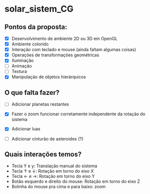# solar_sistem_CG

## Pontos da proposta:
- [x] Desenvolvimento de ambiente 2D ou 3D em OpenGL
- [x] Ambiente colorido
- [x] Interação com teclado e mouse (ainda faltam algumas coisas)
- [x] Operações de transformações geométricas
- [x] Iluminação
- [ ] Animação
- [ ] Textura
- [x] Manipulação de objetos hierárquicos

## O que falta fazer?
- [ ] Adicionar planetas restantes
- [x] Fazer o zoom funcionar corretamente independente da rotação do sistema
- [x] Adicionar luas
- [ ] Adicionar cinturão de asteroides (?)


## Quais interações temos?
- Tecla Y e y: Translação manual do sistema
- Tecla ↑ e ↓: Rotação em torno do eixo X
- Tecla ← e →: Rotação em torno do eixo Y
- Botão esquerdo e direito do mouse: Rotação em torno do eixo Z
- Bolinha do mouse pra cima e para baixo: zoom
